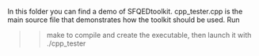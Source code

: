 In this folder you can find a demo of SFQEDtoolkit. cpp_tester.cpp is the main source file that demonstrates how the toolkit should be used.
Run 
>>  make
to compile and create the executable, then launch it with
>>  ./cpp_tester 